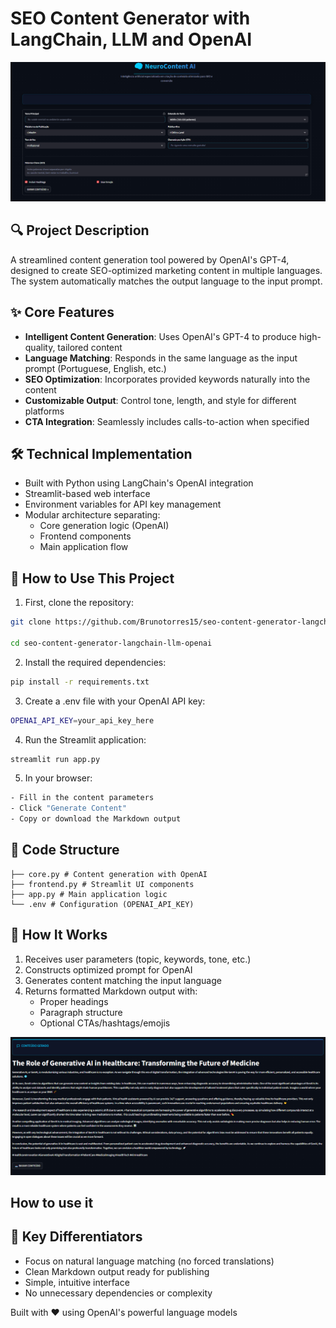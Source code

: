 # SEO Content Generator with LangChain, LLM and OpenAI

![alt text](./imgs/frontend.png)

## 🔍 Project Description
A streamlined content generation tool powered by OpenAI's GPT-4, designed to create SEO-optimized marketing content in multiple languages. The system automatically matches the output language to the input prompt.

## ✨ Core Features
- **Intelligent Content Generation**: Uses OpenAI's GPT-4 to produce high-quality, tailored content
- **Language Matching**: Responds in the same language as the input prompt (Portuguese, English, etc.)
- **SEO Optimization**: Incorporates provided keywords naturally into the content
- **Customizable Output**: Control tone, length, and style for different platforms
- **CTA Integration**: Seamlessly includes calls-to-action when specified

## 🛠️ Technical Implementation
- Built with Python using LangChain's OpenAI integration
- Streamlit-based web interface
- Environment variables for API key management
- Modular architecture separating:
  - Core generation logic (OpenAI)
  - Frontend components
  - Main application flow

## 🚀 How to Use This Project

1. First, clone the repository:
```bash
git clone https://github.com/Brunotorres15/seo-content-generator-langchain-llm-openai

cd seo-content-generator-langchain-llm-openai
```
2. Install the required dependencies:
```bash
pip install -r requirements.txt
```
3. Create a .env file with your OpenAI API key:
```bash
OPENAI_API_KEY=your_api_key_here
```

4. Run the Streamlit application:
```bash
streamlit run app.py
```

5. In your browser:
```bash
- Fill in the content parameters
- Click "Generate Content"
- Copy or download the Markdown output
```

## 📂 Code Structure

```
├── core.py # Content generation with OpenAI
├── frontend.py # Streamlit UI components
├── app.py # Main application logic
└── .env # Configuration (OPENAI_API_KEY)
```

## 🤖 How It Works
1. Receives user parameters (topic, keywords, tone, etc.)
2. Constructs optimized prompt for OpenAI
3. Generates content matching the input language
4. Returns formatted Markdown output with:
   - Proper headings
   - Paragraph structure
   - Optional CTAs/hashtags/emojis

![alt text](./imgs/content-example.png)

## How to use it 

## 🌟 Key Differentiators
- Focus on natural language matching (no forced translations)
- Clean Markdown output ready for publishing
- Simple, intuitive interface
- No unnecessary dependencies or complexity

Built with ❤️ using OpenAI's powerful language models